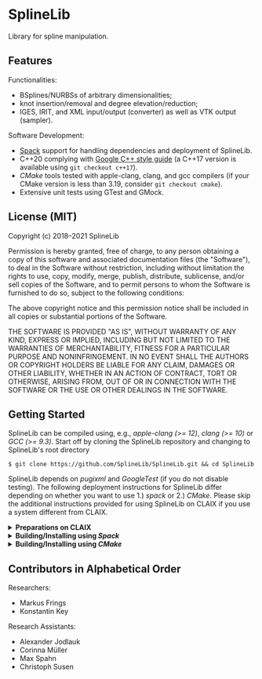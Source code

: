 # SplineLib
Library for spline manipulation.

## Features
Functionalities:

  - BSplines/NURBSs of arbitrary dimensionalities;
  - knot insertion/removal and degree elevation/reduction;
  - IGES, IRIT, and XML input/output (converter) as well as VTK output (sampler).

Software Development:

  - [Spack](https://spack.readthedocs.io/en/latest/) support for handling dependencies and deployment of SplineLib.
  - C++20 complying with [Google C++ style guide](https://google.github.io/styleguide/cppguide.html) (a C++17 version
    is available using `git checkout c++17`).
  - <em>CMake</em> tools tested with apple-clang, clang, and gcc compilers (if your CMake version is less than 3.19,
    consider `git checkout cmake`).
  - Extensive unit tests using GTest and GMock.

## License (MIT)
Copyright (c) 2018–2021 SplineLib

Permission is hereby granted, free of charge, to any person obtaining a copy of this software and associated
documentation files (the "Software"), to deal in the Software without restriction, including without limitation the
rights to use, copy, modify, merge, publish, distribute, sublicense, and/or sell copies of the Software, and to
permit persons to whom the Software is furnished to do so, subject to the following conditions:

The above copyright notice and this permission notice shall be included in all copies or substantial portions of the
Software.

THE SOFTWARE IS PROVIDED "AS IS", WITHOUT WARRANTY OF ANY KIND, EXPRESS OR IMPLIED, INCLUDING BUT NOT LIMITED TO THE
WARRANTIES OF MERCHANTABILITY, FITNESS FOR A PARTICULAR PURPOSE AND NONINFRINGEMENT.  IN NO EVENT SHALL THE AUTHORS OR
COPYRIGHT HOLDERS BE LIABLE FOR ANY CLAIM, DAMAGES OR OTHER LIABILITY, WHETHER IN AN ACTION OF CONTRACT, TORT OR
OTHERWISE, ARISING FROM, OUT OF OR IN CONNECTION WITH THE SOFTWARE OR THE USE OR OTHER DEALINGS IN THE SOFTWARE.

## Getting Started
SplineLib can be compiled using, e.g., *apple-clang (>= 12)*, *clang (>= 10)* or *GCC (>= 9.3)*.  Start off by cloning
the SplineLib repository and changing to SplineLib's root directory

    $ git clone https://github.com/SplineLib/SplineLib.git && cd SplineLib

SplineLib depends on *pugixml* and *GoogleTest* (if you do not disable testing).  The following deployment instructions
for SplineLib differ depending on whether you want to use 1.) <em>spack</em> or 2.) <em>CMake</em>.  Please skip the
additional instructions provided for using SplineLib on CLAIX if you use a system different from CLAIX.

<details><summary><strong>Preparations on CLAIX</strong></summary><p>
The following commands prepare your environment on CLAIX for deploying SplineLib

    $ module purge && module load DEVELOP clang/11 gcc/10 cmake
</p></details>

<details><summary><strong>Building/Installing using <em>Spack</em></strong></summary><p>
<em>Spack</em> (see <a href=https://spack.readthedocs.io/en/latest/getting_started.html#installation><em>spack</em>'s
installation instructions</a>) is convenient to manage SplineLib's dependencies

    $ spack install --only dependencies splinelib

In addition, <em>spack</em> can also be used for SplineLib itself.  Begin by registering SplineLib's <em>spack</em>
package

    $ spack repo add Scripts/Spack/splinelib

and continue by either installing SplineLib from GitHub and making it available in your current environment

    $ spack install splinelib && spack load splinelib

or by developing your modifiable copy of the SplineLib repository (e.g., using Debug or Release configuration)

    $ spack dev-build -b install splinelib@main build_type=Configuration

At some point in time, you can remove the `-b install` option from the previous command if you want <em>spack</em> to
not stop before the install phase.  Note that `--test root` can be added after `install` in both commands above to run
the tests. 
</p></details>

<details><summary><strong>Building/Installing using <em>CMake</em></strong></summary><p>
If you do not want to use <em>spack</em>, you can also take care of SplineLib's dependencies and build system on your
own.  After making sure that SplineLib's dependencies are available, you can generate (e.g., using <em>CMake</em>'s
Unix Makefiles or Xcode generators) the build system for your version of SplineLib

    $ cmake -B build -G "Generator"

before building SplineLib (e.g., using Debug or Release configuration)

    $ cmake --build build --config Configuration -j8

and subsequently running the tests

    $ ctest --build-and-test . build --build-generator "Generator" --build-noclean --test-command ctest 
      --build-config Configuration -j8

If you eventually want to install SplineLib, you can type

    $ cmake --install build --config Configuration --prefix InstallPrefix
</p></details>

## Contributors in Alphabetical Order
Researchers:

  - Markus Frings
  - Konstantin Key

Research Assistants:

  - Alexander Jodlauk
  - Corinna M&uuml;ller
  - Max Spahn
  - Christoph Susen
